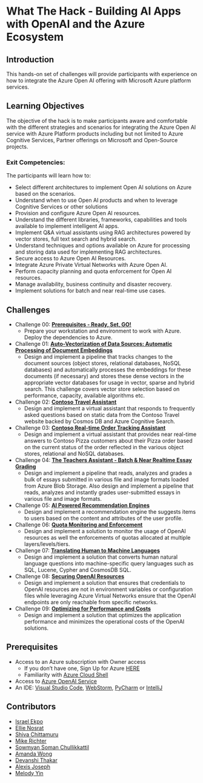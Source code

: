 # What The Hack - Building AI Apps with OpenAI and the Azure Ecosystem

## Introduction

This hands-on set of challenges will provide participants with experience on how to integrate the Azure Open AI offering with Microsoft Azure platform services.

## Learning Objectives

The objective of the hack is to make participants aware and comfortable with the different strategies and scenarios for integrating the Azure Open AI service with Azure Platform products including but not limited to Azure Cognitive Services, Partner offerings on Microsoft and Open-Source projects.

### Exit Competencies: 
The participants will learn how to:
- Select different architectures to implement Open AI solutions on Azure based on the scenarios.
- Understand when to use Open AI products and when to leverage Cognitive Services or other solutions
- Provision and configure Azure Open AI resources.
- Understand the different libraries, frameworks, capabilities and tools available to implement intelligent AI apps.
- Implement Q&A virtual assistants using RAG architectures powered by vector stores, full text search and hybrid search.
- Understand techniques and options available on Azure for processing and storing data used for implementing RAG architectures.
- Secure access to Azure Open AI Resources.
- Integrate Azure Private Virtual Networks with Azure Open AI.
- Perform capacity planning and quota enforcement for Open AI resources.
- Manage availability, business continuity and disaster recovery.
- Implement solutions for batch and near real-time use cases.

## Challenges

- Challenge 00: **[Prerequisites - Ready, Set, GO!](Student/Challenge-00.md)**
	 - Prepare your workstation and environment to work with Azure. Deploy the dependencies to Azure.
- Challenge 01: **[Auto-Vectorization of Data Sources: Automatic Processing of Document Embeddings](Student/Challenge-04.md)**
	- Design and implement a pipeline that tracks changes to the document sources (object stores, relational databases, NoSQL databases) and automatically processes the embeddings for these documents (if necessary) and stores these dense vectors in the appropriate vector databases for usage in vector, sparse and hybrid search. This challenge covers vector store selection based on performance, capacity, available algorithms etc.
- Challenge 02: **[Contoso Travel Assistant](Student/Challenge-01.md)**
	 - Design and implement a virtual assistant that responds to frequently asked questions based on static data from the Contoso Travel website backed by Cosmos DB and Azure Cognitive Search.
- Challenge 03: **[Contoso Real-time Order Tracking Assistant](Student/Challenge-02.md)**
	 - Design and implement a virtual assistant that provides near real-time answers to Contoso Pizza customers about their Pizza order based on the current status of the order reflected in the various object stores, relational and NoSQL databases.
- Challenge 04: **[The Teachers Assistant - Batch & Near Realtime Essay Grading](Student/Challenge-03.md)**
	 - Design and implement a pipeline that reads, analyzes and grades a bulk of essays submitted in various file and image formats loaded from Azure Blob Storage. Also design and implement a pipeline that reads, analyzes and instantly grades user-submitted essays in various file and image formats.
- Challenge 05: **[AI Powered Recommendation Engines](Student/Challenge-05.md)**
	 - Design and implement a recommendation engine the suggests items to users based on the content and attributes of the user profile.
- Challenge 06: **[Quota Monitoring and Enforcement](Student/Challenge-06.md)**
	 - Design and implement a solution to monitor the usage of OpenAI resources as well the enforcements of quotas allocated at multiple layers/levels/tiers.
- Challenge 07: **[Translating Human to Machine Languages](Student/Challenge-07.md)**
	 - Design and implement a solution that converts human natural language questions into machine-specific query languages such as SQL, Lucene, Cypher and CosmosDB SQL.
- Challenge 08: **[Securing OpenAI Resources](Student/Challenge-08.md)**
	 - Design and implement a solution that ensures that credentials to OpenAI resources are not in environment variables or configuration files while leveraging Azure Virtual Networks ensure that the OpenAI endpoints are only reachable from specific networks.
- Challenge 09: **[Optimizing for Performance and Costs](Student/Challenge-09.md)**
	- Design and implement a solution that optimizes the application performance and minimizes the operational costs of the OpenAI solutions.
## Prerequisites

- Access to an Azure subscription with Owner access
	- If you don’t have one, Sign Up for Azure [HERE](https://azure.microsoft.com/en-us/free/)
	- Familiarity with [Azure Cloud Shell](https://learn.microsoft.com/en-us/azure/cloud-shell/overview#multiple-access-points)
- Access to [Azure OpenAI Service](https://learn.microsoft.com/en-us/azure/cognitive-services/openai/overview)
- An IDE: [Visual Studio Code](https://code.visualstudio.com/), [WebStorm](https://www.jetbrains.com/webstorm/download/), [PyCharm](https://www.jetbrains.com/pycharm/download/) or [IntelliJ](https://www.jetbrains.com/idea/download/)


## Contributors

- [Israel Ekpo](https://github.com/izzymsft)
- [Ellie Nosrat](https://github.com/ellienosrat)
- [Shiva Chittamuru](https://github.com/shivachittamuru)
- [Mike Richter](https://github.com/michaelsrichter)
- [Sowmyan Soman Chullikkattil](https://github.com/sowsan)
- [Amanda Wong](https://github.com/wongamanda)
- [Devanshi Thakar](https://github.com/devanshithakar12)
- [Alexis Joseph](https://github.com/alexistj)
- [Melody Yin](https://github.com/melody-N07)



